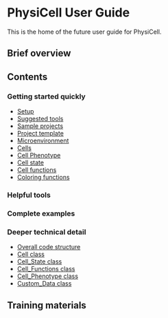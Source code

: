 # PhysiCell User Guide
This is the home of the future user guide for PhysiCell. 

## Brief overview 

## Contents 
### Getting started quickly 
* [Setup](setup.md)
* [Suggested tools](suggested_tools.md)
* [Sample projects](sample_projects.md)
* [Project template](project_template.md)
* [Microenvironment](microenvironment.md)
* [Cells](cells.md)
* [Cell Phenotype](cell_phenotype.md)
* [Cell state](cell_state.md)
* [Cell functions](cell_functions.md)
* [Coloring functions](coloring_functions.md)

### Helpful tools

### Complete examples 

### Deeper technical detail

* [Overall code structure](code_structure.md)
* [Cell class]()
* [Cell_State class]()
* [Cell_Functions class]()
* [Cell_Phenotype class]()
* [Custom_Data class]()

## Training materials 
